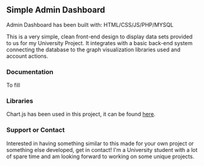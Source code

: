 ## Simple Admin Dashboard

Admin Dashboard has been built with: HTML/CSS/JS/PHP/MYSQL

This is a very simple, clean front-end design to display data sets provided to us for my University Project. It integrates with a basic back-end system connecting the database to the graph visualization libraries used and account actions.

### Documentation

To fill

### Libraries

Chart.js has been used in this project, it can be found [here](https://github.com/chartjs/Chart.js).

### Support or Contact

Interested in having something similar to this made for your own project or something else developed, get in contact! I'm a University student with a lot of spare time and am looking forward to working on some unique projects.
